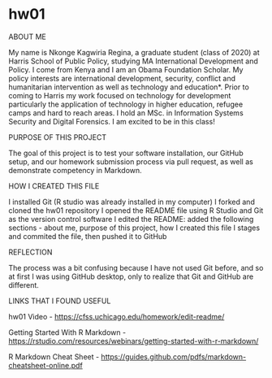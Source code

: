 # hw01

ABOUT ME

My name is Nkonge Kagwiria Regina, a graduate student (class of 2020) at Harris School of Public Policy, studying MA International Development and Policy. I come from Kenya and I am an Obama Foundation Scholar. My policy interests are international development, security, conflict and humanitarian intervention as well as technology and education*. Prior to coming to Harris my work focused on technology for development particularly the application of technology in higher education, refugee camps and hard to reach areas. I hold an MSc. in Information Systems Security and Digital Forensics.
I am excited to be in this class!

PURPOSE OF THIS PROJECT

The goal of this project is to test your software installation, our GitHub setup, and our homework submission process via pull request, as well as demonstrate competency in Markdown.

HOW I CREATED THIS FILE

I installed Git (R studio was already installed in my computer)
I forked and cloned the hw01 repository
I opened the README file using R Studio and Git as the version control software
I edited the README: added the following sections - about me, purpose of this project, how I created this file
I stages and commited the file, then pushed it to GitHub

REFLECTION

The process was a bit confusing because I have not used Git before, and so at first I was using GitHub desktop, only to realize that Git and GitHub are different. 


LINKS THAT I FOUND USEFUL

hw01 Video - https://cfss.uchicago.edu/homework/edit-readme/

Getting Started With R Markdown - https://rstudio.com/resources/webinars/getting-started-with-r-markdown/

R Markdown Cheat Sheet - https://guides.github.com/pdfs/markdown-cheatsheet-online.pdf

